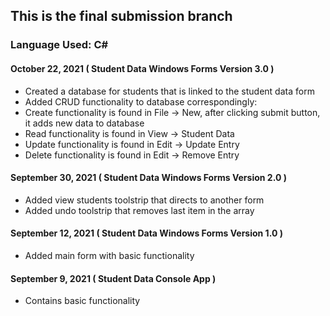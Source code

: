 ## This is the final submission branch
### Language Used: C#

#### October 22, 2021 ( Student Data Windows Forms Version 3.0 )
- Created a database for students that is linked to the student data form
- Added CRUD functionality to database correspondingly:
- Create functionality is found in File -> New, after clicking submit button, it adds new data to database
- Read functionality is found in View -> Student Data
- Update functionality is found in Edit -> Update Entry
- Delete functionality is found in Edit -> Remove Entry

#### September 30, 2021 ( Student Data Windows Forms Version 2.0 )
- Added view students toolstrip that directs to another form
- Added undo toolstrip that removes last item in the array

#### September 12, 2021 ( Student Data Windows Forms Version 1.0 )
- Added main form with basic functionality

#### September 9, 2021 ( Student Data Console App )
- Contains basic functionality
